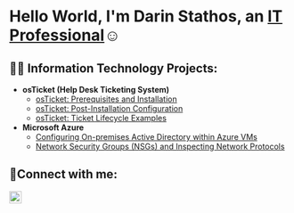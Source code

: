 
<h1>Hello World, I'm Darin Stathos, an <a href="https://linkedin.com/in/darinstathos">IT Professional</a>☺</h1>

<h2>👨‍💻 Information Technology Projects:</h2>

- <b>osTicket (Help Desk Ticketing System)</b>
  - [osTicket: Prerequisites and Installation](https://github.com/darinnstathos/osticket-prereqs)
  - [osTicket: Post-Installation Configuration](https://github.com/darinnstathos/post-install-config)
  - [osTicket: Ticket Lifecycle Examples](https://github.com/darinnstathos/ticket-lifecycle)
- <b>Microsoft Azure</b>
  - [Configuring On-premises Active Directory within Azure VMs](https://github.com/darinnstathos/configure-ad)
  - [Network Security Groups (NSGs) and Inspecting Network Protocols](https://github.com/darinnstathos/azure-network-protocols)

<h2>🤳Connect with me:</h2>


[<img align="left" alt="Josh | LinkedIn" width="22px" src="https://cdn.jsdelivr.net/npm/simple-icons@v3/icons/linkedin.svg" />][linkedin]


[linkedin]: https://linkedin.com/in/darinstathos
